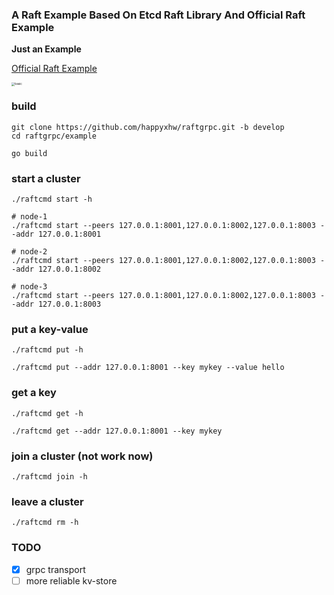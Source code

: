 ### A Raft Example Based On Etcd Raft Library And Official Raft Example

**Just an Example**

[Official Raft Example](https://github.com/etcd-io/etcd/tree/master/contrib/raftexample)

<img src="https://user-images.githubusercontent.com/44490504/109909995-20d1b700-7ce2-11eb-946e-f7a8615bb5ca.png" alt="basic" style="zoom:33%;" />

### build
```shell
git clone https://github.com/happyxhw/raftgrpc.git -b develop
cd raftgrpc/example

go build
```

### start a cluster
```shell
./raftcmd start -h

# node-1
./raftcmd start --peers 127.0.0.1:8001,127.0.0.1:8002,127.0.0.1:8003 --addr 127.0.0.1:8001

# node-2
./raftcmd start --peers 127.0.0.1:8001,127.0.0.1:8002,127.0.0.1:8003 --addr 127.0.0.1:8002

# node-3
./raftcmd start --peers 127.0.0.1:8001,127.0.0.1:8002,127.0.0.1:8003 --addr 127.0.0.1:8003
```

### put a key-value
```shell
./raftcmd put -h

./raftcmd put --addr 127.0.0.1:8001 --key mykey --value hello
```

### get a key
```shell
./raftcmd get -h

./raftcmd get --addr 127.0.0.1:8001 --key mykey
```

### join a cluster (not work now)
```shell
./raftcmd join -h
```

### leave a cluster
```shell
./raftcmd rm -h
```

### TODO
- [x] grpc transport
- [ ] more reliable kv-store
